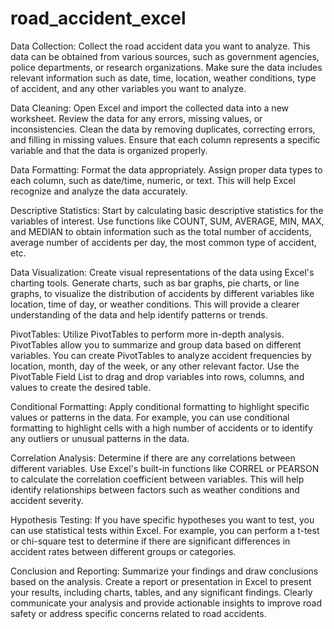 # road_accident_excel
Data Collection: Collect the road accident data you want to analyze. This data can be obtained from various sources, such as government agencies, police departments, or research organizations. Make sure the data includes relevant information such as date, time, location, weather conditions, type of accident, and any other variables you want to analyze.

Data Cleaning: Open Excel and import the collected data into a new worksheet. Review the data for any errors, missing values, or inconsistencies. Clean the data by removing duplicates, correcting errors, and filling in missing values. Ensure that each column represents a specific variable and that the data is organized properly.

Data Formatting: Format the data appropriately. Assign proper data types to each column, such as date/time, numeric, or text. This will help Excel recognize and analyze the data accurately.

Descriptive Statistics: Start by calculating basic descriptive statistics for the variables of interest. Use functions like COUNT, SUM, AVERAGE, MIN, MAX, and MEDIAN to obtain information such as the total number of accidents, average number of accidents per day, the most common type of accident, etc.

Data Visualization: Create visual representations of the data using Excel's charting tools. Generate charts, such as bar graphs, pie charts, or line graphs, to visualize the distribution of accidents by different variables like location, time of day, or weather conditions. This will provide a clearer understanding of the data and help identify patterns or trends.

PivotTables: Utilize PivotTables to perform more in-depth analysis. PivotTables allow you to summarize and group data based on different variables. You can create PivotTables to analyze accident frequencies by location, month, day of the week, or any other relevant factor. Use the PivotTable Field List to drag and drop variables into rows, columns, and values to create the desired table.

Conditional Formatting: Apply conditional formatting to highlight specific values or patterns in the data. For example, you can use conditional formatting to highlight cells with a high number of accidents or to identify any outliers or unusual patterns in the data.

Correlation Analysis: Determine if there are any correlations between different variables. Use Excel's built-in functions like CORREL or PEARSON to calculate the correlation coefficient between variables. This will help identify relationships between factors such as weather conditions and accident severity.

Hypothesis Testing: If you have specific hypotheses you want to test, you can use statistical tests within Excel. For example, you can perform a t-test or chi-square test to determine if there are significant differences in accident rates between different groups or categories.

Conclusion and Reporting: Summarize your findings and draw conclusions based on the analysis. Create a report or presentation in Excel to present your results, including charts, tables, and any significant findings. Clearly communicate your analysis and provide actionable insights to improve road safety or address specific concerns related to road accidents.
